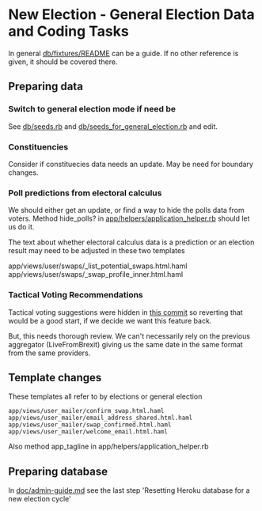 # New Election - General Election Data and Coding Tasks

In general [db/fixtures/README](../../db/fixtures/README.md) can be a guide. If no other reference is given, it should be covered there. 

## Preparing data

### Switch to general election mode if need be

See [db/seeds.rb](../../db/seeds.rb) and [db/seeds_for_general_election.rb](../../db/seeds_for_general_election.rb) and edit.

### Constituencies

Consider if constituecies data needs an update. May be need for boundary changes. 

### Poll predictions from electoral calculus

We should either get an update, or find a way to hide the polls data from voters. Method hide_polls? in [app/helpers/application_helper.rb](../../app/helpers/application_helper.rb) should let us do it.

The text about whether electoral calculus data is a prediction or an election result may need to be adjusted in these two templates

  app/views/user/swaps/_list_potential_swaps.html.haml
  app/views/user/swaps/_swap_profile_inner.html.haml

### Tactical Voting Recommendations

Tactical voting suggestions were hidden in [this commit](https://github.com/swapmyvote/swapmyvote/commit/52fcb7866e1bb98dd42372464f9dc7d691c76d3d) so reverting that would be a good start, if we decide we want this feature back.

But, this needs thorough review. We can't necessarily rely on the previous aggregator (LiveFromBrexit) giving us the same date in the same format from the same providers.

## Template changes

These templates all refer to by elections or general election

    app/views/user_mailer/confirm_swap.html.haml
    app/views/user_mailer/email_address_shared.html.haml
    app/views/user_mailer/swap_confirmed.html.haml
    app/views/user_mailer/welcome_email.html.haml

Also method app_tagline in app/helpers/application_helper.rb

## Preparing database

In [doc/admin-guide.md](../admin-guide.md) see the last step 'Resetting Heroku database for a new election cycle'
